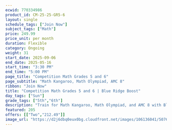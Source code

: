 ```yaml
---
ecwid: 770334986
product_id: CM-25-25-GR5-6
layout: single
schedule_tags: ["Join Now"]
subject_tags: ["Math"]
price: 249.99
price_unit: per month
duration: Flexible
category: Ongoing
weight: 31
start_date: 2025-09-06
end_date: 2025-05-16
start_time: "3:30 PM"
end_time: "5:00 PM"
page_title: "Competition Math Grades 5 and 6"
page_subtitle: "Math Kangaroo, Math Olympiad, AMC 8"
ribbon: "Join Now"
title: "Competition Math Grades 5 and 6 | Blue Ridge Boost"
day_tags: ["Sun"]
grade_tags: ["5th","6th"]
description: "Train for Math Kangaroo, Math Olympiad, and AMC 8 with Blue Ridge Boost’s competition math class for grades 5–6. Sharpen problem-solving, speed, and confidence. Charlottesville, VA. Contact (434) 260-0636 or nora@blueridgeboost.com ." 
featured: 205
offers: [["Two","212.49"]]
image_url: "https://d2j6dbq0eux0bg.cloudfront.net/images/106136041/5076141200.png"
---
```

